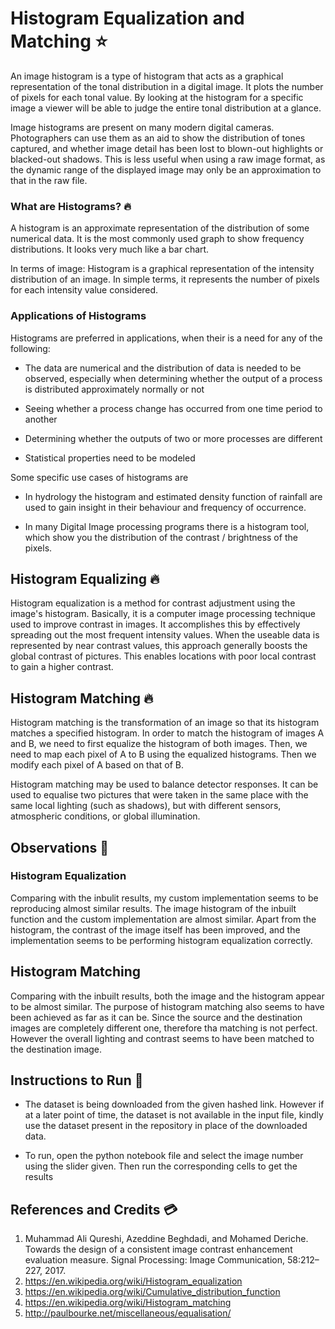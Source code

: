 # Histogram Equalization and Matching ⭐

An image histogram is a type of histogram that acts as a graphical representation of the tonal distribution in a digital image. It plots the number of pixels for each tonal value. By looking at the histogram for a specific image a viewer will be able to judge the entire tonal distribution at a glance.

Image histograms are present on many modern digital cameras. Photographers can use them as an aid to show the distribution of tones captured, and whether image detail has been lost to blown-out highlights or blacked-out shadows. This is less useful when using a raw image format, as the dynamic range of the displayed image may only be an approximation to that in the raw file.

### What are Histograms? 🔥

A histogram is an approximate representation of the distribution of some numerical data. It is the most commonly used graph to show frequency distributions. It looks very much like a bar chart. 

In terms of image: 
Histogram is a graphical representation of the intensity distribution of an image. In simple terms, it represents the number of pixels for each intensity value considered.

### Applications of Histograms

Histograms are preferred in applications, when their is a need for any of the following: 

-  The data are numerical and the distribution of data is needed to be observed, especially when determining whether the output of a process is distributed approximately normally or not

- Seeing whether a process change has occurred from one time period to another

- Determining whether the outputs of two or more processes are different

- Statistical properties need to be modeled

Some specific use cases of histograms are

- In hydrology the histogram and estimated density function of rainfall are used to gain insight in their behaviour and frequency of occurrence. 

- In many Digital Image processing programs there is a histogram tool, which show you the distribution of the contrast / brightness of the pixels. 

## Histogram Equalizing 🔥

Histogram equalization is a method for contrast adjustment using the image's histogram.
Basically, it is a computer image processing technique used to improve contrast in images. It accomplishes this by effectively spreading out the most frequent intensity values. When the useable data is represented by near contrast values, this approach generally boosts the global contrast of pictures. This enables locations with poor local contrast to gain a higher contrast.


## Histogram Matching 🔥

Histogram matching is the transformation of an image so that its histogram matches a specified histogram. 
In order to match the histogram of images A and B, we need to first equalize the histogram of both images. Then, we need to map each pixel of A to B using the equalized histograms. Then we modify each pixel of A based on that of B.

Histogram matching may be used to balance detector responses. It can be used to equalise two pictures that were taken in the same place with the same local lighting (such as shadows), but with different sensors, atmospheric conditions, or global illumination.


## Observations :notebook:

### Histogram Equalization 
Comparing with the inbulit results, my custom implementation seems to be reproducing almost similar results.
The image histogram of the inbuilt function and the custom implementation are almost similar. Apart from the
histogram, the contrast of the image itself has been improved, and the implementation seems to be performing histogram equalization correctly.


## Histogram Matching 
Comparing with the inbuilt results, both the image and the histogram appear to be almost similar. The purpose of histogram matching also seems to have been achieved as far as it can be. Since the source and the destination images are completely different one, therefore tha matching is not perfect. However the overall lighting and contrast seems to have been matched to the destination image. 


## Instructions to Run :runner:

* The dataset is being downloaded from the given hashed link. However if at a later point of time, the dataset is not available in the input file, kindly use the dataset present in the repository in place of the downloaded data. 

* To run, open the python notebook file and select the image number using the slider given. Then run the corresponding cells to get the results

## References and Credits 💳

1. Muhammad Ali Qureshi, Azeddine Beghdadi, and Mohamed Deriche. Towards the design of a consistent image contrast enhancement evaluation measure. Signal Processing: Image Communication, 58:212–227, 2017.
2. https://en.wikipedia.org/wiki/Histogram_equalization
3. https://en.wikipedia.org/wiki/Cumulative_distribution_function
4. https://en.wikipedia.org/wiki/Histogram_matching
5. http://paulbourke.net/miscellaneous/equalisation/